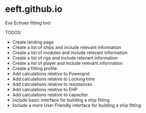 # eeft.github.io
Eve Echoes fitting tool

TODOS:
- Create landing page
- Create a list of ships and include relevant information
- Create a list of modules and include relevant information
- Create a list of rigs and include relevant information
- Create a list of player and include relevant information
- Create a fitting profile
- Add calculations relative to Powergrid
- Add calculations relative to Locking time
- Add calculations relative to resistances
- Add calculations relative to EHP
- Add calculations relative to capacitor
- Include basic interface for building a ship fitting
- Include a more User Friendly interface for building a ship fitting